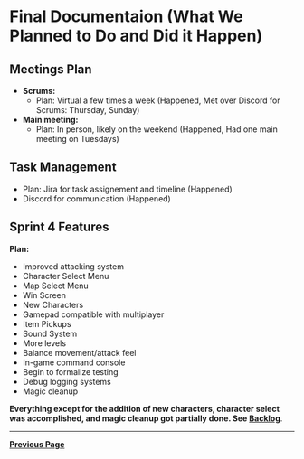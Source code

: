 # Final Documentaion (What We Planned to Do and Did it Happen)

## Meetings Plan

- **Scrums:**
  - Plan: Virtual a few times a week (Happened, Met over Discord for Scrums: Thursday, Sunday)
- **Main meeting:**
  - Plan: In person, likely on the weekend (Happened, Had one main meeting on Tuesdays)

## Task Management

- Plan: Jira for task assignement and timeline (Happened)
- Discord for communication (Happened)

## Sprint 4 Features

**Plan:**

- Improved attacking system
- Character Select Menu
- Map Select Menu
- Win Screen
- New Characters
- Gamepad compatible with multiplayer
- Item Pickups
- Sound System
- More levels
- Balance movement/attack feel
- In-game command console
- Begin to formalize testing
- Debug logging systems
- Magic cleanup

**Everything except for the addition of new characters, character select was accomplished, and magic cleanup got partially done. See [**Backlog**](Backlog.md)**.

---

[**Previous Page**](README.md)
